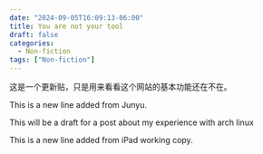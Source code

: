```yaml
---
date: "2024-09-05T16:09:13-06:00"
title: You are not your tool
draft: false
categories:
  - Non-fiction
tags: ["Non-fiction"]
---
```

这是一个更新贴，只是用来看看这个网站的基本功能还在不在。

This is a new line added from Junyu.

This will be a draft for a post about my experience with arch linux

This is a new line added from iPad working copy.